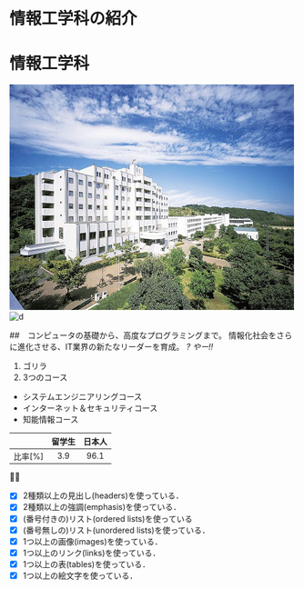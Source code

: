 # 情報工学科の紹介
<!-- Markdown記法を使って学科の紹介ページを作る -->
# 情報工学科

![TakushokuUniversity](hachioji.jpg "八王子国際キャンパス")
![d](https://feng.takushoku-u.ac.jp/albums/abm00004330.jpg "情報工学科")
   

##　コンピュータの基礎から、高度なプログラミングまで。
情報化社会をさらに進化させる、IT業界の新たなリーダーを育成。
*?*
*やー!!*
1. ゴリラ
1. 3つのコース
- システムエンジニアリングコース
- インターネット＆セキュリティコース
- 知能情報コース
   
||留学生|日本人|
|:---|:---:|:---:|
| 比率[%] | 3.9 | 96.1 |

:dolls::gift_heart:


<!-- この部分より上に記述を追加して下のチェックボックスで確認する -->
- [x] 2種類以上の見出し(headers)を使っている．
- [x] 2種類以上の強調(emphasis)を使っている．
- [x] (番号付きの)リスト(ordered lists)を使っている
- [x] (番号無しの)リスト(unordered lists)を使っている．
- [x] 1つ以上の画像(images)を使っている．
- [x] 1つ以上のリンク(links)を使っている．
- [x] 1つ以上の表(tables)を使っている．
- [x] 1つ以上の絵文字を使っている．
